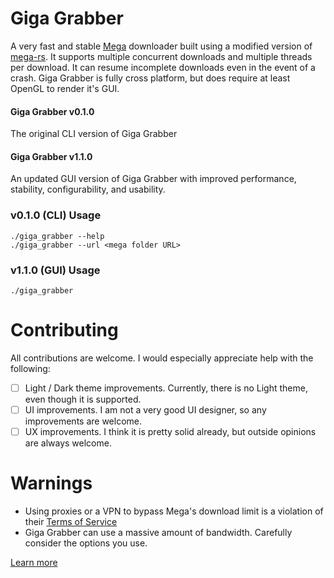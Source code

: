 # Giga Grabber
A very fast and stable [Mega](https://mega.nz) downloader built using a modified version of [mega-rs](https://github.com/Hirevo/mega-rs).
It supports multiple concurrent downloads and multiple threads per download. It can resume incomplete downloads even in the event of a crash.
Giga Grabber is fully cross platform, but does require at least OpenGL to render it's GUI.

#### Giga Grabber v0.1.0
The original CLI version of Giga Grabber

#### Giga Grabber v1.1.0
An updated GUI version of Giga Grabber with improved performance, stability, configurability, and usability.

### v0.1.0 (CLI) Usage
```
./giga_grabber --help
./giga_grabber --url <mega folder URL>
```

### v1.1.0 (GUI) Usage
```
./giga_grabber
```

# Contributing
All contributions are welcome. I would especially appreciate help with the following:
- [ ] Light / Dark theme improvements. Currently, there is no Light theme, even though it is supported.
- [ ] UI improvements. I am not a very good UI designer, so any improvements are welcome.
- [ ] UX improvements. I think it is pretty solid already, but outside opinions are always welcome.

# Warnings
- Using proxies or a VPN to bypass Mega's download limit is a violation of their [Terms of Service](https://mega.nz/terms)
- Giga Grabber can use a massive amount of bandwidth. Carefully consider the options you use.

[Learn more](https://chanchan.dev/giga-grabber)
